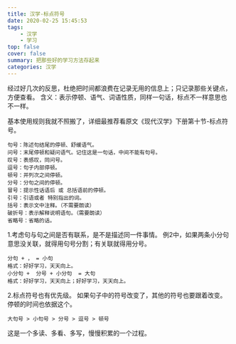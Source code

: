 ```yaml
---
title: 汉学-标点符号
date: 2020-02-25 15:45:53
tags:
	- 汉学
	- 学习
top: false
cover: false
summary: 把那些好的学习方法存起来
categories: 汉学
---
```


经过好几次的反思，杜绝把时间都浪费在记录无用的信息上；只记录那些关键点，方便查看。
含义：表示停顿、语气、词语性质，同样一句话，标点不一样意思也不一样。



基本使用规则我就不照搬了，详细最推荐看原文《现代汉学》下册第十节-标点符号。

```
句号：陈述句结尾的停顿、舒缓语气。
问号：末尾停顿和疑问语气。记住这是一句话，中间不能有句号。
叹号：表感叹，同问号。
逗号：句子内部停顿。
顿号：并列次之间停顿。
分号：分句之间的停顿。
冒号：提示性话语后 或 总括语前的停顿。
引号：引语或者 特别指出的词。
括号：表示文中注释。（不需要朗读）
破折号：表示解释说明语句。（需要朗读）
省略号：省略的话。
```



1.考虑句与句之间是否有联系，是不是描述同一件事情。
例2中，如果两条小分句意思没关联，就得用句号分割；有关联就得用分号。

```
分句 + ， = 小句
格式：好好学习，天天向上。
小分句 +  分号 + 小分句  = 大句
格式：好好学习，天天向上；好好学习，天天向上。
```



2.标点符号也有优先级。
如果句子中的符号改变了，其他的符号也要跟着改变。 
停顿的时间也依据这个。

```
大句号 > 小句号 > 分号 > 逗号 > 顿号
```



这是一个多读、多看、多写，慢慢积累的一个过程。